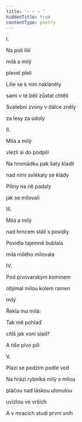 ```yaml
---
title: '– – – '
hiddenTitle: true
contentType: poetry
---
```


I.

Na poli lilií

milá a milý

plevel pleli

Lilie se k nim nakláněly

sami v té běli zůstat chtěli

Svatební zvony v dálce zněly

za lesy za údoly

II.

Milá a milý

vlezli si do podpilí

Na hromádku pak šaty kladli

nad nimi svlékaly se klády

Piliny na ně padaly

jak se milovali

III.

Milá a milý

nad hrncem stáli s povidly

Povidla tajemně bublala

milá milého milovala

IV.

Pod pivovarským komínem

objímal milou kolem ramen

milý

Řekla mu milá:

Tak mě pohlaď

cítíš jak voní slad?

A tiše pivo pili

V.

Plazí se podzim podle vod

Na hrázi rybníka milý s milou

pláčou nad láskou utonulou

uvízlou ve vrších

A v mracích studí první sníh
